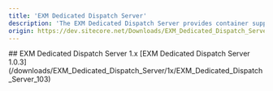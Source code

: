 ```yaml
---
title: 'EXM Dedicated Dispatch Server'
description: 'The EXM Dedicated Dispatch Server provides container support for DDS (Dedicated Dispatch Servers), speeding up the message generation and sending process.'
origin: https://dev.sitecore.net/Downloads/EXM_Dedicated_Dispatch_Server.aspx
---
```


<Card variant='outlineRaised' px={0} mb={8}>
<CardHeader>
## EXM Dedicated Dispatch Server 1.x
</CardHeader>
<CardBody>
[EXM Dedicated Dispatch Server 1.0.3](/downloads/EXM_Dedicated_Dispatch_Server/1x/EXM_Dedicated_Dispatch_Server_103)
</CardBody>          
</Card>
